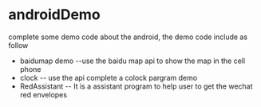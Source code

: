 # androidDemo
complete some demo code about the android, the demo code include as follow
* baidumap demo --use the baidu map api to show the map in the cell phone
* clock -- use the api complete a colock pargram demo
* RedAssistant -- It is a assistant program to help user to get the wechat red envelopes
